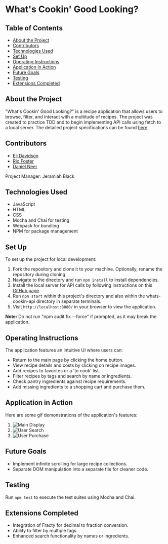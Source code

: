 # What's Cookin' Good Looking?

## Table of Contents
- [About the Project](#about-the-project)
- [Contributors](#contributors)
- [Technologies Used](#technologies-used)
- [Set Up](#set-up)
- [Operating Instructions](#operating-instructions)
- [Application in Action](#application-in-action)
- [Future Goals](#future-goals)
- [Testing](#testing)
- [Extensions Completed](#extensions-completed)

## About the Project
"What's Cookin' Good Looking?" is a recipe application that allows users to browse, filter, and interact with a multitude of recipes. The project was created to practice TDD and to begin implementing API calls using fetch to a local server. The detailed project specifications can be found [here](https://frontend.turing.edu/projects/whats-cookin-part-one.html).

## Contributors
- [Eli Davidson](https://github.com/elleshadow)
- [Rio Foster](https://github.com/friotious)
- [Daniel Neer](https://gist.github.com/DanielN88)

Project Manager: Jeramiah Black

## Technologies Used
- JavaScript
- HTML
- CSS
- Mocha and Chai for testing
- Webpack for bundling
- NPM for package management

## Set Up
To set up the project for local development:
1. Fork the repository and clone it to your machine. Optionally, rename the repository during cloning.
2. Navigate to the directory and run `npm install` to install dependencies.
3. Install the local server for API calls by following instructions on this [GitHub page](https://github.com/turingschool-examples/whats-cookin-api).
4. Run `npm start` within this project's directory and also within the whats-cookin-api directory in separate terminals.
5. Visit `http://localhost:8080/` in your browser to view the application.

**Note:** Do not run "npm audit fix --force" if prompted, as it may break the application.

## Operating Instructions
The application features an intuitive UI where users can:
- Return to the main page by clicking the home button.
- View recipe details and costs by clicking on recipe images.
- Add recipes to favorites or a 'to cook' list.
- Filter recipes by tags and search by name or ingredients.
- Check pantry ingredients against recipe requirements.
- Add missing ingredients to a shopping cart and purchase them.

## Application in Action
Here are some gif demonstrations of the application's features:
1. ![Main Display](https://user-images.githubusercontent.com/92230099/163878207-0c903b3b-46fe-42d1-81eb-d9c3ab2ff60c.gif)
2. ![User Search](https://user-images.githubusercontent.com/92230099/163878318-a88b6b7f-9f90-4d1a-9500-2baa180fb1d4.gif)
3. ![User Purchase](https://user-images.githubusercontent.com/92230099/163878377-d96249b5-a2d1-40ca-94ec-72f2488128e5.gif)

## Future Goals
- Implement infinite scrolling for large recipe collections.
- Separate DOM manipulation into a separate file for cleaner code.

## Testing
Run `npm test` to execute the test suites using Mocha and Chai.

## Extensions Completed
- Integration of Fracty for decimal to fraction conversion.
- Ability to filter by multiple tags.
- Enhanced search functionality by names or ingredients.
